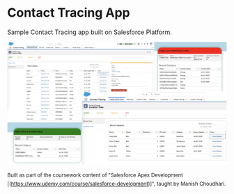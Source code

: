 # Contact Tracing App

Sample Contact Tracing app built on Salesforce Platform.

![Contact_Tracing_App](/screenshots/screenshots.png)


<sup> Built as part of the coursework content of "Salesforce Apex Development [(https://www.udemy.com/course/salesforce-development)]", taught by Manish Choudhari. </sup>






